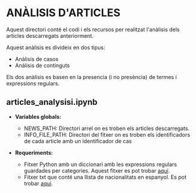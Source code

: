 # ANÀLISIS D'ARTICLES
Aquest directori conté el codi i els recursos per realitzat l'anàlisis dels articles descarregats anteriorment.

Aquest anàlisis es divideix en dos tipus:
- Anàlisis de casos
- Anàlisis de continguts

Els dos anàlisis es basen en la presencia (i no presència) de termes i expressions regulars.

## articles_analysisi.ipynb
- **Variables globals:**
    - NEWS_PATH: Directori arrel on es troben els articles descarregats.
    - INFO_FILE_PATH: Directori del fitxer on es troben els identificadors de cada article amb un identificador de cas
    
- **Requeriments:**
    - Fitxer Python amb un diccionari amb les expressions regulars guardades per categories. Aquest fitxer es pot trobar [aquí](https://github.com/BegonaLopez0/Dos-anys-de-not-cies-de-viol-ncia-sexual/blob/main/articles_analysis/utilities/regex_categories.py).
    - Fitxer txt que conté una llista de nacionalitats en espanyol. Es pot trobar [aquí](https://github.com/BegonaLopez0/Dos-anys-de-not-cies-de-viol-ncia-sexual/blob/main/articles_analysis/utilities/nacionalidades.txt).
